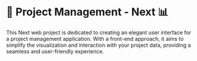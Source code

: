 # 🚀 Project Management - Next 📊

This Next web project is dedicated to creating an elegant user interface for a project management application. 
With a front-end approach, it aims to simplify the visualization and interaction with your project data, providing a seamless and user-friendly experience.